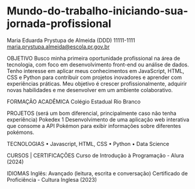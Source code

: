 # Mundo-do-trabalho-iniciando-sua-jornada-profissional
Maria Eduarda Prystupa de Almeida
(DDD) 11111-1111 
maria.prystupa.almeida@escola.pr.gov.br


OBJETIVO
Busco minha primeira oportunidade profissional na área de tecnologia, com foco em desenvolvimento front-end ou análise de dados. Tenho interesse em aplicar meus conhecimentos em JavaScript, HTML, CSS e Python para contribuir com projetos inovadores e aprender com experiências práticas. Meu objetivo é crescer profissionalmente, adquirir novas habilidades e me desenvolver em um ambiente colaborativo.


FORMAÇÃO ACADÊMICA
Colégio Estadual Rio Branco


PROJETOS (será um bom diferencial, principalmente caso não tenha experiência)
Pokedex 1
Desenvolvimento de uma aplicação web interativa que consome a API Pokémon para exibir informações sobre diferentes pokémons.


TECNOLOGIAS
    • Javascript, HTML, CSS
    • Python
    • Data Science
                                                           
CURSOS | CERTIFICAÇÕES 
Curso de Introdução à Programação - Alura (2024)


IDIOMAS
Inglês: Avançado (leitura, escrita e conversação)
Certificado de Proficiência - Cultura Inglesa (2023)

